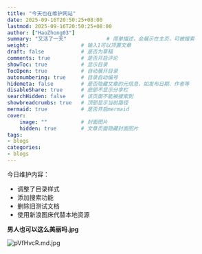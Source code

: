 ```yaml
---
title: "今天也在维护网站"
date: 2025-09-16T20:50:25+08:00
lastmod: 2025-09-16T20:50:25+08:00
author: ["HaoZhong03"]
summary: "又活了一天"             # 简单描述，会展示在主页，可被搜索
weight:                 # 输入1可以顶置文章
draft: false            # 是否为草稿
comments: true          # 是否开启评论
showToc: true           # 显示目录
TocOpen: true           # 自动展开目录
autonumbering: true     # 目录自动编号
hidemeta: false         # 是否隐藏文章的元信息，如发布日期、作者等
disableShare: true      # 底部不显示分享栏
searchHidden: false     # 该页面不能被搜索到
showbreadcrumbs: true   # 顶部显示当前路径
mermaid: true           # 是否开启mermaid
cover:
    image: ""           # 封面图片
    hidden: true        # 文章页面隐藏封面图片
tags:
- blogs
categories:
- blogs
---
```



今日维护内容：
- 调整了目录样式
- 添加搜索功能
- 删除旧测试文档
- 使用新浪图床代替本地资源

**男人也可以这么美丽吗.jpg**

![pVfHvcR.md.jpg](https://s21.ax1x.com/2025/09/16/pVfHvcR.md.jpg)

